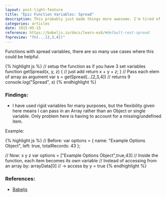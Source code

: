 ```yaml
---
layout: post-light-feature
title: "Epic Function Variables: Spread"
description: This probably just made things more awesome. I'm tired of implied "arguments" and the rigidity of variables passed into functions.
categories: articles
date: 2015-05-15
reference: https://babeljs.io/docs/learn-es6/#default-rest-spread
fnpreview: "fn(...[2,3,4])"
---
```


Functions with spread variables, there are so many use cases where this could be helpful.

{% highlight js %}
// setup the function as if you have 3 set variables
function getSpread(x, y, z) {
    // just add
    return x + y + z;
}
// Pass each elem of array as argument
var s = getSpread(...[2,3,4])
// returns 9
console.log("Spread", s)
{% endhighlight %}


### Findings:

* I have used rigid variables for many purposes, but the flexibility given here means I can pass in an Array rather than an Object or single variable. Only problem here is having to account for a missing/undefined item.

Example: 

{% highlight js %}
// Before:
var options = {
  name: "Example Options Object",
  left: true,
  totalRecords: 43
};

// Now:             x                     y   z
var options = ["Example Options Object",true,43]
// Inside the function, each item becomes its own variable 
// Instead of accessing from an array by: arrayData[0]
//    -> access by y = true
{% endhighlight %}


### References:

* [Babeljs](https://babeljs.io/docs/learn-es6/#default-rest-spread)